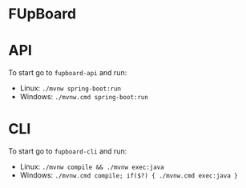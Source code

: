 # FUpBoard

# API
To start go to `fupboard-api` and run:
* Linux: `./mvnw spring-boot:run`
* Windows: `./mvnw.cmd spring-boot:run`

# CLI
To start go to `fupboard-cli` and run:
* Linux: `./mvnw compile && ./mvnw exec:java`
* Windows: `./mvnw.cmd compile; if($?) { ./mvnw.cmd exec:java }`
